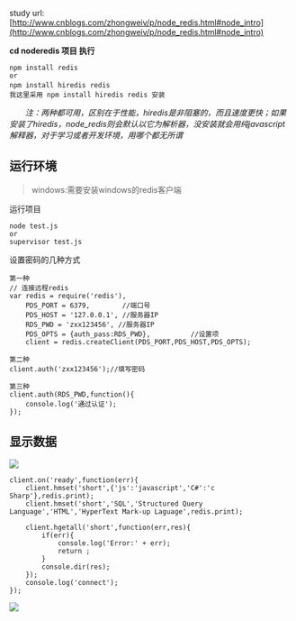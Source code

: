 study url:[http://www.cnblogs.com/zhongweiv/p/node_redis.html#node_intro](http://www.cnblogs.com/zhongweiv/p/node_redis.html#node_intro)


**cd noderedis 项目 执行**

 	npm install redis
	or
	npm install hiredis redis　　
	我这里采用 npm install hiredis redis 安装

　　*注：两种都可用，区别在于性能，hiredis是非阻塞的，而且速度更快；如果安装了hiredis，node_redis则会默认以它为解析器，没安装就会用纯javascript解释器，对于学习或者开发环境，用哪个都无所谓*


## 运行环境 

>windows:需要安装windows的redis客户端


运行项目 
	
	node test.js
	or
	supervisor test.js


设置密码的几种方式 
	
	第一种
	// 连接远程redis
	var redis = require('redis'),
	    PDS_PORT = 6379,        //端口号
	    PDS_HOST = '127.0.0.1', //服务器IP
	    RDS_PWD = 'zxx123456', //服务器IP
	    PDS_OPTS = {auth_pass:RDS_PWD},          //设置项
	    client = redis.createClient(PDS_PORT,PDS_HOST,PDS_OPTS);
	
	第二种
	client.auth('zxx123456');//填写密码
	
	第三种
	client.auth(RDS_PWD,function(){
	    console.log('通过认证');
	});


## 显示数据

![](https://github.com/zxx1988328/nodejs-redis/blob/master/img/redis_result.png)


	client.on('ready',function(err){
	    client.hmset('short',{'js':'javascript','C#':'c Sharp'},redis.print);
	    client.hmset('short','SQL','Structured Query Language','HTML','HyperText Mark-up Laguage',redis.print);
	
	    client.hgetall('short',function(err,res){
	        if(err){
	            console.log('Error:' + err);
	            return ;
	        }
	        console.dir(res);
	    });
	    console.log('connect');
	});

![](https://github.com/zxx1988328/nodejs-redis/blob/master/img/redis_result1.png)
